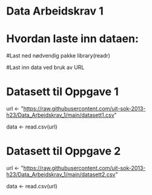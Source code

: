 # Data Arbeidskrav 1

# Hvordan laste inn dataen:

#Last ned nødvendig pakke
library(readr)

#Last inn data ved bruk av URL

# Datasett til Oppgave 1
url <- "https://raw.githubusercontent.com/uit-sok-2013-h23/Data_Arbeidskrav_1/main/datasett1.csv"

data <- read.csv(url)

# Datasett til Oppgave 2
url <- "https://raw.githubusercontent.com/uit-sok-2013-h23/Data_Arbeidskrav_1/main/datasett2.csv"

data <- read.csv(url)
